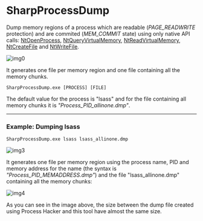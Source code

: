 # SharpProcessDump

Dump memory regions of a process which are readable (*PAGE_READWRITE* protection) and are commited (*MEM_COMMIT* state) using only native API calls: [NtOpenProcess](https://learn.microsoft.com/es-es/windows-hardware/drivers/ddi/ntddk/nf-ntddk-ntopenprocess), [NtQueryVirtualMemory](https://learn.microsoft.com/en-us/windows-hardware/drivers/ddi/ntifs/nf-ntifs-ntqueryvirtualmemory), [NtReadVirtualMemory](http://undocumented.ntinternals.net/index.html?page=UserMode%2FUndocumented%20Functions%2FMemory%20Management%2FVirtual%20Memory%2FNtReadVirtualMemory.html), [NtCreateFile](https://learn.microsoft.com/es-es/windows/win32/api/winternl/nf-winternl-ntcreatefile) and [NtWriteFile](https://learn.microsoft.com/es-es/windows-hardware/drivers/ddi/ntifs/nf-ntifs-ntwritefile).

![img0](https://raw.githubusercontent.com/ricardojoserf/ricardojoserf.github.io/master/images/sharpprocessdump/Screenshot_0.png)

It generates one file per memory region and one file containing all the memory chunks.

```
SharpProcessDump.exe [PROCESS] [FILE]
```

The default value for the process is "lsass" and for the file containing all memory chunks it is *"Process_PID_allinone.dmp"*.


--------------------------

### Example: Dumping lsass

```
SharpProcessDump.exe lsass lsass_allinone.dmp
```

![img3](https://raw.githubusercontent.com/ricardojoserf/ricardojoserf.github.io/master/images/sharpprocessdump/Screenshot_3.png)

It generates one file per memory region using the process name, PID and memory address for the name (the syntax is *"Process_PID_MEMADDRESS.dmp"*) and the file "lsass_allinone.dmp" containing all the memory chunks:

![img4](https://raw.githubusercontent.com/ricardojoserf/ricardojoserf.github.io/master/images/sharpprocessdump/Screenshot_4.png)

As you can see in the image above, the size between the dump file created using Process Hacker and this tool have almost the same size.
